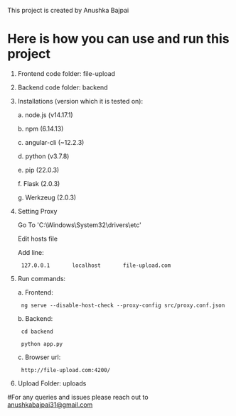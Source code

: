 This project is created by Anushka Bajpai

# Here is how you can use and run this project
1. Frontend code folder: file-upload
2. Backend code folder: backend
3. Installations (version which it is tested on):  

	a. node.js (v14.17.1)  

	b. npm (6.14.13)  

	c. angular-cli (~12.2.3)  

	d. python (v3.7.8)  

	e. pip (22.0.3)  

	f. Flask (2.0.3)  

	g. Werkzeug (2.0.3)  
	
4. Setting Proxy  

	Go To 'C:\Windows\System32\drivers\etc'  

	Edit hosts file  

	Add line:  

		127.0.0.1       localhost		file-upload.com  


5. Run commands:  

	a. Frontend:  

		ng serve --disable-host-check --proxy-config src/proxy.conf.json  

	b. Backend:  

		cd backend  

		python app.py  

	c. Browser url:  

		http://file-upload.com:4200/  

6. Upload Folder: uploads  

#For any queries and issues please reach out to anushkabajpai31@gmail.com
	
	
